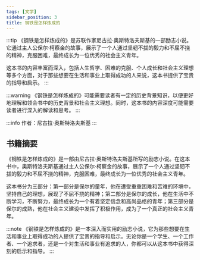 ```yaml
---
tags: [文学]
sidebar_position: 3
title: 钢铁是怎样炼成的
---
```


:::tip
《钢铁是怎样炼成的》是苏联作家尼古拉·奥斯特洛夫斯基的一部励志小说。它通过主人公保尔·柯察金的故事，展示了一个人通过坚韧不拔的毅力和不屈不挠的精神，克服困难，最终成长为一位优秀的社会主义青年。

这本书的内容丰富而深入，包括人生哲学、困难的克服、个人成长和社会主义理想等多个方面，对于那些想要在生活和事业上取得成功的人来说，这本书提供了宝贵的指导和启示。
:::

:::warning
《钢铁是怎样炼成的》可能需要读者有一定的历史背景知识，以便更好地理解和领会书中的历史背景和社会主义理想。同时，这本书的内容深度可能需要读者进行深入的解读和思考。
:::

:::info
作者：尼古拉·奥斯特洛夫斯基
:::

## 书籍摘要

《钢铁是怎样炼成的》是一部由尼古拉·奥斯特洛夫斯基所写的励志小说。在这本书中，奥斯特洛夫斯基通过主人公保尔·柯察金的故事，展示了一个人通过坚韧不拔的毅力和不屈不挠的精神，克服困难，最终成长为一位优秀的社会主义青年。

这本书分为三部分：第一部分是保尔的童年，他在遭受重重困难和苦难的环境中，坚持自己的理想，展现了不屈不挠的精神；第二部分是保尔的成长，他在生活中不断学习，不断努力，最终成长为一个有着坚定信念和高尚品格的青年；第三部分是保尔的成熟，他在社会主义建设中发挥了积极作用，成为了一个真正的社会主义青年。

:::note
《钢铁是怎样炼成的》是一本深入而实用的励志小说，它为那些想要在生活和事业上取得成功的人提供了宝贵的指导和启示。无论你是一个学生、一个工作者、一个追求者，还是一个对生活和事业有追求的人，你都可以从这本书中获得深刻的启示和指导。
:::
